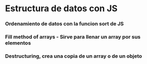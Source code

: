 # Estructura de datos con JS


### Ordenamiento de datos con la funcion sort de JS

###  Fill method of arrays - Sirve para llenar un array por sus elementos
### Destructuring, crea una copia de un array o de un objeto